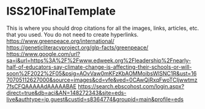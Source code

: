 # ISS210FinalTemplate
This is where you should drop citations for all the images, links, articles, etc. that you used. You do not need to create hyperlinks.
https://www.greenpeace.org/international/
https://geneticliteracyproject.org/glp-facts/greenpeace/
https://www.google.com/url?sa=i&url=https%3A%2F%2Fwww.edweek.org%2Fleadership%2Fnearly-half-of-educators-say-climate-change-is-affecting-their-schools-or-will-soon%2F2022%2F05&psig=AOvVaw0mKFzKbAOMMoibsWlSNC1R&ust=1670705112627000&source=images&cd=vfe&ved=0CAwQjRxqFwoTCIjwwtmz7fsCFQAAAAAdAAAAABAE
https://search.ebscohost.com/login.aspx?direct=true&db=aci&AN=148272343&site=eds-live&authtype=ip,guest&custid=s8364774&groupid=main&profile=eds
